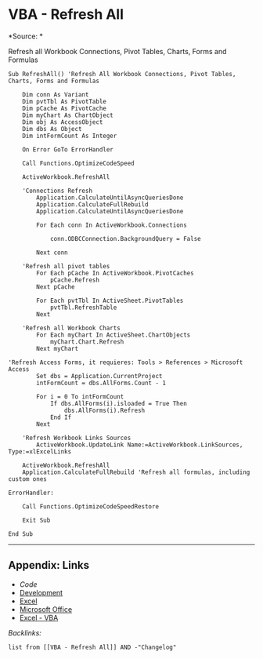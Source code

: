 # VBA - Refresh All

\*Source: *

Refresh all Workbook Connections, Pivot Tables, Charts, Forms and Formulas

````VBA
Sub RefreshAll() 'Refresh All Workbook Connections, Pivot Tables, Charts, Forms and Formulas
   
    Dim conn As Variant
    Dim pvtTbl As PivotTable
    Dim pCache As PivotCache
    Dim myChart As ChartObject
    Dim obj As AccessObject
    Dim dbs As Object
    Dim intFormCount As Integer
   
    On Error GoTo ErrorHandler
   
    Call Functions.OptimizeCodeSpeed
   
    ActiveWorkbook.RefreshAll
   
    'Connections Refresh
        Application.CalculateUntilAsyncQueriesDone
        Application.CalculateFullRebuild
        Application.CalculateUntilAsyncQueriesDone
             
        For Each conn In ActiveWorkbook.Connections
           
            conn.ODBCConnection.BackgroundQuery = False
       
        Next conn

    'Refresh all pivot tables
        For Each pCache In ActiveWorkbook.PivotCaches
            pCache.Refresh
        Next pCache
   
        For Each pvtTbl In ActiveSheet.PivotTables
            pvtTbl.RefreshTable
        Next
       
    'Refresh all Workbook Charts
        For Each myChart In ActiveSheet.ChartObjects
            myChart.Chart.Refresh
        Next myChart
       
'Refresh Access Forms, it requieres: Tools > References > Microsoft Access
        Set dbs = Application.CurrentProject
        intFormCount = dbs.AllForms.Count - 1
   
        For i = 0 To intFormCount
            If dbs.AllForms(i).isloaded = True Then
                dbs.AllForms(i).Refresh
            End If
        Next
       
    'Refresh Workbook Links Sources
        ActiveWorkbook.UpdateLink Name:=ActiveWorkbook.LinkSources, Type:=xlExcelLinks
   
    ActiveWorkbook.RefreshAll
    Application.CalculateFullRebuild 'Refresh all formulas, including custom ones

ErrorHandler:

    Call Functions.OptimizeCodeSpeedRestore

    Exit Sub

End Sub
````

---

## Appendix: Links

* *Code*
* [Development](../../MOCs/Development.md)
* [Excel](../Excel/Excel.md)
* [Microsoft Office](../../../3-Resources/Tools/Microsoft%20Office/Microsoft%20Office.md)
* [Excel - VBA](../../../3-Resources/Tools/Microsoft%20Office/Excel/Excel%20-%20VBA.md)

*Backlinks:*

````dataview
list from [[VBA - Refresh All]] AND -"Changelog"
````
